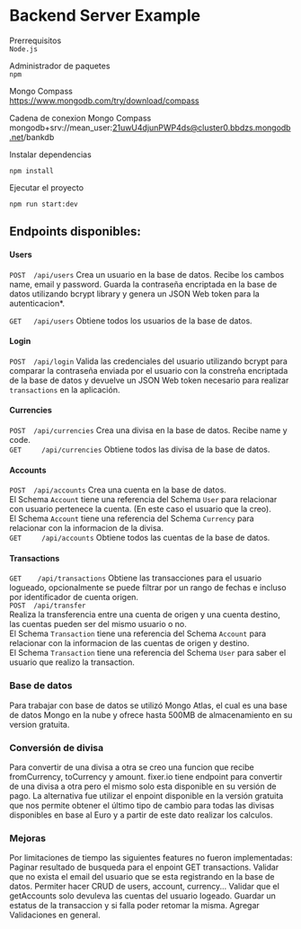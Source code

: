 # Backend Server Example

Prerrequisitos  
```Node.js```

Administrador de paquetes   
```npm```  

Mongo Compass  
https://www.mongodb.com/try/download/compass  

Cadena de conexion Mongo Compass   
mongodb+srv://mean_user:21uwU4djunPWP4ds@cluster0.bbdzs.mongodb.net/bankdb  

Instalar dependencias
```
npm install 
```

Ejecutar el proyecto 
```
npm run start:dev
```

## Endpoints disponibles:

#### Users
`POST  /api/users`
Crea un usuario en la base de datos. 
Recibe los cambos name, email y password. 
Guarda la contraseña encriptada en la base de datos utilizando bcrypt library y genera un JSON Web token para la autenticacion*.  

`GET   /api/users`
Obtiene todos los usuarios de la base de datos.  

#### Login
`POST  /api/login`
Valida las credenciales del usuario utilizando bcrypt para comparar la contraseña enviada por el usuario con la constreña encriptada de la base de datos y devuelve un JSON Web token necesario para realizar `transactions` en la aplicación.  

#### Currencies
`POST  /api/currencies`
Crea una divisa en la base de datos.  Recibe name y code.  
`GET     /api/currencies`
Obtiene todos las divisa de la base de datos.  

#### Accounts
`POST  /api/accounts`
Crea una cuenta en la base de datos.  
El Schema `Account` tiene una referencia del Schema `User` para relacionar con usuario pertenece la cuenta. (En este caso el usuario que la creo).  
El Schema `Account` tiene una referencia del Schema `Currency` para relacionar con la informacion de la divisa.  
`GET     /api/accounts`
Obtiene todos las cuentas de la base de datos.   

#### Transactions
`GET    /api/transactions`
Obtiene las transacciones para el usuario logueado, opcionalmente se puede filtrar por un rango de fechas e incluso por identificador de cuenta origen.  
`POST  /api/transfer`  
Realiza la transferencia entre una cuenta de origen y una cuenta destino, las cuentas pueden ser del mismo usuario o no.   
El Schema `Transaction` tiene una referencia del Schema `Account` para relacionar con la informacion de las cuentas de origen y destino.  
El Schema `Transaction` tiene una referencia del Schema `User` para saber el usuario que realizo la transaction.  

### Base de datos
Para trabajar con base de datos se utilizó Mongo Atlas, el cual es una base de datos Mongo en la nube y  ofrece hasta 500MB de almacenamiento en su version gratuita.

### Conversión de divisa 
Para convertir de una divisa a otra se creo una funcion que recibe fromCurrency, toCurrency y amount. 
fixer.io tiene endpoint para convertir de una divisa a otra pero el mismo solo esta disponible en su versión de pago.
La alternativa fue utilizar el enpoint disponible en la versión gratuita que nos permite obtener el último tipo de cambio para todas las divisas disponibles en base al Euro y a partir de este dato realizar los calculos. 


### Mejoras
Por limitaciones de tiempo las siguientes features no fueron implementadas:
Paginar resultado de busqueda para el enpoint GET transactions.
Validar que no exista el email del usuario que se esta registrando en la base de datos. 
Permiter hacer CRUD de users, account, currency...
Validar que el getAccounts solo devuleva las cuentas del usuario logeado.
Guardar un estatus de la transaccion y si falla poder retomar la misma. 
Agregar Validaciones en general.